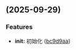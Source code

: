 ##  (2025-09-29)

### Features

* **init:** 初始化 ([bc9d9aa](https://github.com/webpack-boost/fe-spec/commit/bc9d9aa780c517eff9e2e41201ae923c1f6f0c8e))

